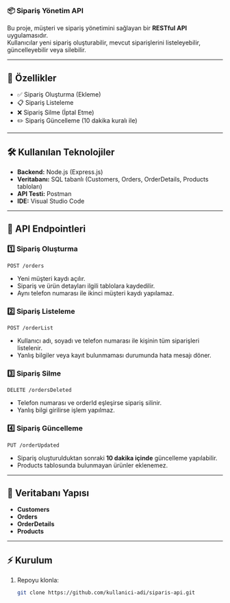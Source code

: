 ### 📦 Sipariş Yönetim API

Bu proje, müşteri ve sipariş yönetimini sağlayan bir **RESTful API** uygulamasıdır.  
Kullanıcılar yeni sipariş oluşturabilir, mevcut siparişlerini listeleyebilir, güncelleyebilir veya silebilir.

---

## 🚀 Özellikler
- ✅ Sipariş Oluşturma (Ekleme)
- 📋 Sipariş Listeleme
- ❌ Sipariş Silme (İptal Etme)
- ✏️ Sipariş Güncelleme (10 dakika kuralı ile)

---

## 🛠️ Kullanılan Teknolojiler
- **Backend:** Node.js (Express.js)
- **Veritabanı:** SQL tabanlı (Customers, Orders, OrderDetails, Products tabloları)
- **API Testi:** Postman
- **IDE:** Visual Studio Code

---

## 🔗 API Endpointleri

### 1️⃣ Sipariş Oluşturma
`POST /orders`  
- Yeni müşteri kaydı açılır.  
- Sipariş ve ürün detayları ilgili tablolara kaydedilir.  
- Aynı telefon numarası ile ikinci müşteri kaydı yapılamaz.  

### 2️⃣ Sipariş Listeleme
`POST /orderList`  
- Kullanıcı adı, soyadı ve telefon numarası ile kişinin tüm siparişleri listelenir.  
- Yanlış bilgiler veya kayıt bulunmaması durumunda hata mesajı döner.  

### 3️⃣ Sipariş Silme
`DELETE /ordersDeleted`  
- Telefon numarası ve orderId eşleşirse sipariş silinir.  
- Yanlış bilgi girilirse işlem yapılmaz.  

### 4️⃣ Sipariş Güncelleme
`PUT /orderUpdated`  
- Sipariş oluşturulduktan sonraki **10 dakika içinde** güncelleme yapılabilir.  
- Products tablosunda bulunmayan ürünler eklenemez.  

---

## 📂 Veritabanı Yapısı
- **Customers**
- **Orders**
- **OrderDetails**
- **Products**

---

## ⚡ Kurulum

1. Repoyu klonla:
   ```bash
   git clone https://github.com/kullanici-adi/siparis-api.git
